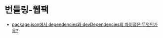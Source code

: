 # 번들링-웹팩

- [package.json에서 dependencies와 devDependencies의 차이점은 무엇인가요?](https://github.com/4F4-Association/cheer4-study-1st/blob/main/Resources/%EB%B2%88%EB%93%A4%EB%A7%81-%EC%9B%B9%ED%8C%A9/Package_json.md)
